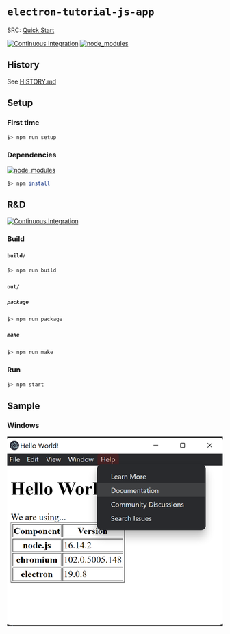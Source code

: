 # `electron-tutorial-js-app`

SRC: [Quick Start](https://www.electronjs.org/docs/latest/tutorial/quick-start)

[![Continuous Integration](https://github.com/percebus/electron-tutorial-js-app/actions/workflows/always.yml/badge.svg)](https://github.com/percebus/electron-tutorial-js-app/actions/workflows/always.yml) [![node_modules](https://github.com/percebus/electron-tutorial-js-app/actions/workflows/dependency-review.yml/badge.svg)](https://github.com/percebus/electron-tutorial-js-app/actions/workflows/dependency-review.yml)

## History

See [HISTORY.md](./HISTORY.md)

## Setup

### First time

```bash
$> npm run setup
```

### Dependencies

[![node_modules](https://github.com/percebus/electron-tutorial-js-app/actions/workflows/dependency-review.yml/badge.svg)](https://github.com/percebus/electron-tutorial-js-app/actions/workflows/dependency-review.yml)

```bash
$> npm install
```

## R&D

[![Continuous Integration](https://github.com/percebus/electron-tutorial-js-app/actions/workflows/always.yml/badge.svg)](https://github.com/percebus/electron-tutorial-js-app/actions/workflows/always.yml)

### Build

#### `build/`

```bash
$> npm run build
```

#### `out/`

##### `package`

```bash
$> npm run package
```

##### `make`

```bash
$> npm run make
```

### Run

```bash
$> npm start
```

## Sample

### Windows

![win32](./README/win32.png)

